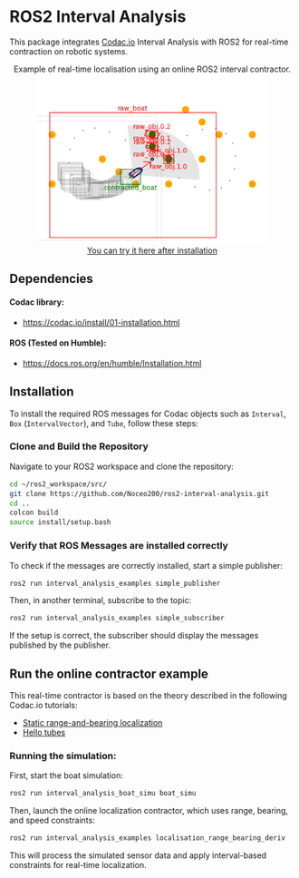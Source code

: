 # ROS2 Interval Analysis

This package integrates [Codac.io](https://codac.io/) Interval Analysis with ROS2 for real-time contraction on robotic systems.

<div style="text-align: center;">
Example of real-time localisation using an online ROS2 interval contractor.
<img src="result.png" alt="image" style="max-height: 300px;">
<br> <a href="#run-the-online-contractor-example">You can try it here after installation</a> 
</div>

## Dependencies

#### Codac library:

* https://codac.io/install/01-installation.html

#### ROS (Tested on Humble):

* https://docs.ros.org/en/humble/Installation.html

## Installation

To install the required ROS messages for Codac objects such as `Interval`, `Box` (`IntervalVector`), and `Tube`, follow these steps:

### Clone and Build the Repository

Navigate to your ROS2 workspace and clone the repository:

```bash
cd ~/ros2_workspace/src/
git clone https://github.com/Noceo200/ros2-interval-analysis.git
cd ..
colcon build
source install/setup.bash
```

### Verify that ROS Messages are installed correctly
To check if the messages are correctly installed, start a simple publisher:
```bash
ros2 run interval_analysis_examples simple_publisher
```
Then, in another terminal, subscribe to the topic:
```bash
ros2 run interval_analysis_examples simple_subscriber
```
If the setup is correct, the subscriber should display the messages published by the publisher.

## Run the online contractor example

This real-time contractor is based on the theory described in the following Codac.io tutorials:
* <a href="https://codac.io/tutorial/03-static-rangebearing/index.html">Static range-and-bearing localization</a> 
* <a href="https://codac.io/tutorial/05-tubes/index.html">Hello tubes</a>


### Running the simulation:
First, start the boat simulation:
```bash
ros2 run interval_analysis_boat_simu boat_simu
```
Then, launch the online localization contractor, which uses range, bearing, and speed constraints:
```bash
ros2 run interval_analysis_examples localisation_range_bearing_deriv
```
This will process the simulated sensor data and apply interval-based constraints for real-time localization.

